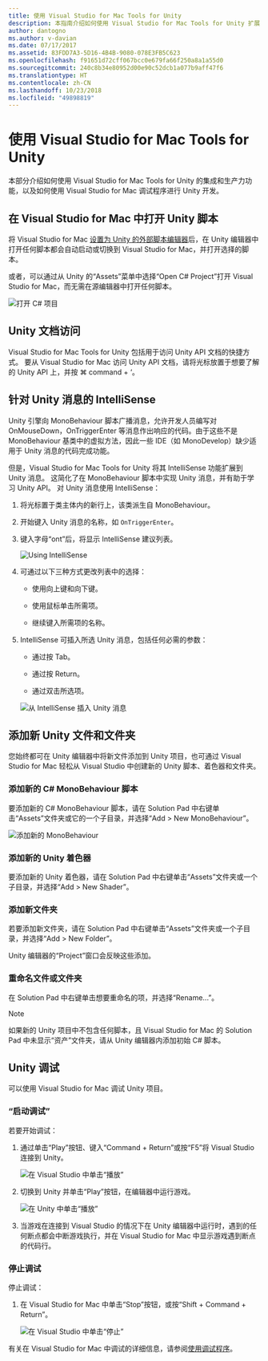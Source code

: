 ```yaml
---
title: 使用 Visual Studio for Mac Tools for Unity
description: 本指南介绍如何使用 Visual Studio for Mac Tools for Unity 扩展
author: dantogno
ms.author: v-davian
ms.date: 07/17/2017
ms.assetid: 83FDD7A3-5D16-4B4B-9080-078E3FB5C623
ms.openlocfilehash: f91651d72cff067bcc0e679fa66f250a8a1a55d0
ms.sourcegitcommit: 240c8b34e80952d00e90c52dcb1a077b9aff47f6
ms.translationtype: HT
ms.contentlocale: zh-CN
ms.lasthandoff: 10/23/2018
ms.locfileid: "49898819"
---
```

# <a name="using-visual-studio-for-mac-tools-for-unity"></a>使用 Visual Studio for Mac Tools for Unity

本部分介绍如何使用 Visual Studio for Mac Tools for Unity 的集成和生产力功能，以及如何使用 Visual Studio for Mac 调试程序进行 Unity 开发。

## <a name="opening-unity-scripts-in-visual-studio-for-mac"></a>在 Visual Studio for Mac 中打开 Unity 脚本

将 Visual Studio for Mac [设置为 Unity 的外部脚本编辑器](setup-vsmac-tools-unity.md#configure-unity-for-use-with-visual-studio-for-mac)后，在 Unity 编辑器中打开任何脚本都会自动启动或切换到 Visual Studio for Mac，并打开选择的脚本。

或者，可以通过从 Unity 的“Assets”菜单中选择“Open C# Project”打开 Visual Studio for Mac，而无需在源编辑器中打开任何脚本。

![打开 C# 项目](media/using-vsmac-tools-unity-image1.png)

## <a name="unity-documentation-access"></a>Unity 文档访问

Visual Studio for Mac Tools for Unity 包括用于访问 Unity API 文档的快捷方式。 要从 Visual Studio for Mac 访问 Unity API 文档，请将光标放置于想要了解的 Unity API 上，并按 ⌘ command + ‘。

## <a name="intellisense-for-unity-messages"></a>针对 Unity 消息的 IntelliSense
Unity 引擎向 MonoBehaviour 脚本广播消息，允许开发人员编写对 OnMouseDown，OnTriggerEnter 等消息作出响应的代码。由于这些不是 MonoBehaviour 基类中的虚拟方法，因此一些 IDE（如 MonoDevelop）缺少适用于 Unity 消息的代码完成功能。

但是，Visual Studio for Mac Tools for Unity 将其 IntelliSense 功能扩展到 Unity 消息。 这简化了在 MonoBehaviour 脚本中实现 Unity 消息，并有助于学习 Unity API。 对 Unity 消息使用 IntelliSense：

1. 将光标置于类主体内的新行上，该类派生自 MonoBehaviour。

2. 开始键入 Unity 消息的名称，如 `OnTriggerEnter`。

3. 键入字母“ont”后，将显示 IntelliSense 建议列表。

   ![Using IntelliSense](media/using-vsmac-tools-unity-image2.png)

4. 可通过以下三种方式更改列表中的选择：

   * 使用向上键和向下键。

   * 使用鼠标单击所需项。

   * 继续键入所需项的名称。

5. IntelliSense 可插入所选 Unity 消息，包括任何必需的参数：

   * 通过按 Tab。

   * 通过按 Return。

   * 通过双击所选项。

   ![从 IntelliSense 插入 Unity 消息](media/using-vsmac-tools-unity-image3.png)

## <a name="adding-new-unity-files-and-folders"></a>添加新 Unity 文件和文件夹

您始终都可在 Unity 编辑器中将新文件添加到 Unity 项目，也可通过 Visual Studio for Mac 轻松从 Visual Studio 中创建新的 Unity 脚本、着色器和文件夹。

### <a name="add-a-new-c-monobehaviour-script"></a>添加新的 C# MonoBehaviour 脚本

要添加新的 C# MonoBehaviour 脚本，请在 Solution Pad 中右键单击“Assets”文件夹或它的一个子目录，并选择“Add > New MonoBehaviour”。

![添加新的 MonoBehaviour](media/using-vsmac-tools-unity-image4.png)

### <a name="add-a-new-unity-shader"></a>添加新的 Unity 着色器

要添加新的 Unity 着色器，请在 Solution Pad 中右键单击“Assets”文件夹或一个子目录，并选择“Add > New Shader”。

### <a name="add-a-new-folder"></a>添加新文件夹

若要添加新文件夹，请在 Solution Pad 中右键单击“Assets”文件夹或一个子目录，并选择“Add > New Folder”。

Unity 编辑器的“Project”窗口会反映这些添加。

### <a name="to-rename-a-file-or-folder"></a>重命名文件或文件夹
在 Solution Pad 中右键单击想要重命名的项，并选择“Rename...”。

> [!NOTE]
> 如果新的 Unity 项目中不包含任何脚本，且 Visual Studio for Mac 的 Solution Pad 中未显示“资产”文件夹，请从 Unity 编辑器内添加初始 C# 脚本。

## <a name="unity-debugging"></a>Unity 调试

可以使用 Visual Studio for Mac 调试 Unity 项目。

### <a name="start-debugging"></a>“启动调试”

若要开始调试：

1. 通过单击“Play”按钮、键入“Command + Return”或按“F5”将 Visual Studio 连接到 Unity。

   ![在 Visual Studio 中单击“播放”](media/using-vsmac-tools-unity-image5.png)

2. 切换到 Unity 并单击“Play”按钮，在编辑器中运行游戏。

   ![在 Unity 中单击“播放”](media/using-vsmac-tools-unity-image6.png)

3. 当游戏在连接到 Visual Studio 的情况下在 Unity 编辑器中运行时，遇到的任何断点都会中断游戏执行，并在 Visual Studio for Mac 中显示游戏遇到断点的代码行。

### <a name="stop-debugging"></a>停止调试

停止调试：

1. 在 Visual Studio for Mac 中单击“Stop”按钮，或按“Shift + Command + Return”。

   ![在 Visual Studio 中单击“停止”](media/using-vsmac-tools-unity-image7.png)

有关在 Visual Studio for Mac 中调试的详细信息，请参阅[使用调试程序](https://docs.microsoft.com/visualstudio/mac/debugging)。

